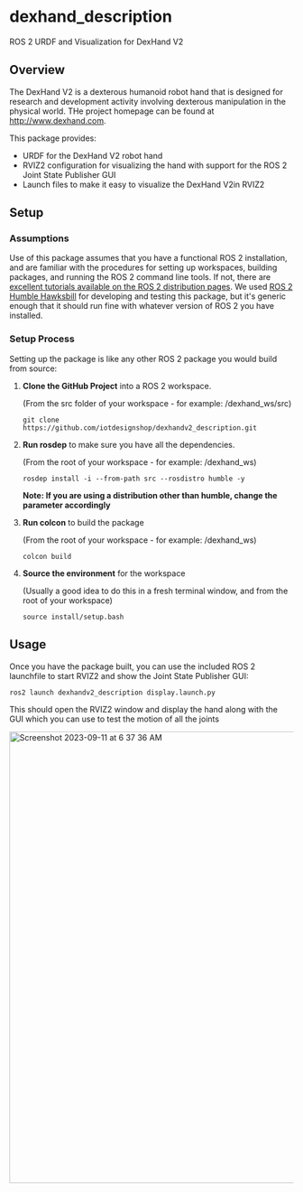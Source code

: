 # dexhand_description
ROS 2 URDF and Visualization for DexHand V2


## Overview
The DexHand V2 is a dexterous humanoid robot hand that is designed for research and development activity
involving dexterous manipulation in the physical world. THe project homepage can be found at http://www.dexhand.com.

This package provides:
- URDF for the DexHand V2 robot hand
- RVIZ2 configuration for visualizing the hand with support for the ROS 2 Joint State Publisher GUI
- Launch files to make it easy to visualize the DexHand  V2in RVIZ2

## Setup

### Assumptions
Use of this package assumes that you have a functional ROS 2 installation, and are familiar with the procedures for setting up workspaces, building packages, and running the ROS 2 command line tools. If not, there are [excellent tutorials available on the ROS 2 distribution pages](https://docs.ros.org/en/humble/Tutorials.html). We used [ROS 2 Humble Hawksbill](https://docs.ros.org/en/humble/index.html) for developing and testing this package, but it's generic enough that it should run fine with whatever version of ROS 2 you have installed.

### Setup Process
Setting up the package is like any other ROS 2 package you would build from source:

1) __Clone the GitHub Project__ into a ROS 2 workspace.

   (From the src folder of your workspace - for example: /dexhand_ws/src)

   `git clone https://github.com/iotdesignshop/dexhandv2_description.git`

2) __Run rosdep__ to make sure you have all the dependencies.

   (From the root of your workspace - for example: /dexhand_ws)

   `rosdep install -i --from-path src --rosdistro humble -y`

   **Note: If you are using a distribution other than humble, change the parameter accordingly**

3) __Run colcon__ to build the package

   (From the root of your workspace - for example: /dexhand_ws)

   `colcon build`

4) __Source the environment__ for the workspace

   (Usually a good idea to do this in a fresh terminal window, and from the root of your workspace)

   `source install/setup.bash`
   
     
## Usage

Once you have the package built, you can use the included ROS 2 launchfile to start RVIZ2 and show the Joint State Publisher GUI:

`ros2 launch dexhandv2_description display.launch.py`

This should open the RVIZ2 window and display the hand along with the GUI which you can use to test the motion of all the joints

<img width="800" alt="Screenshot 2023-09-11 at 6 37 36 AM" src="https://github.com/iotdesignshop/dexhand_description/assets/2821763/f4967f8e-8c3e-4fc5-82f1-0c7c1afae3b3">

